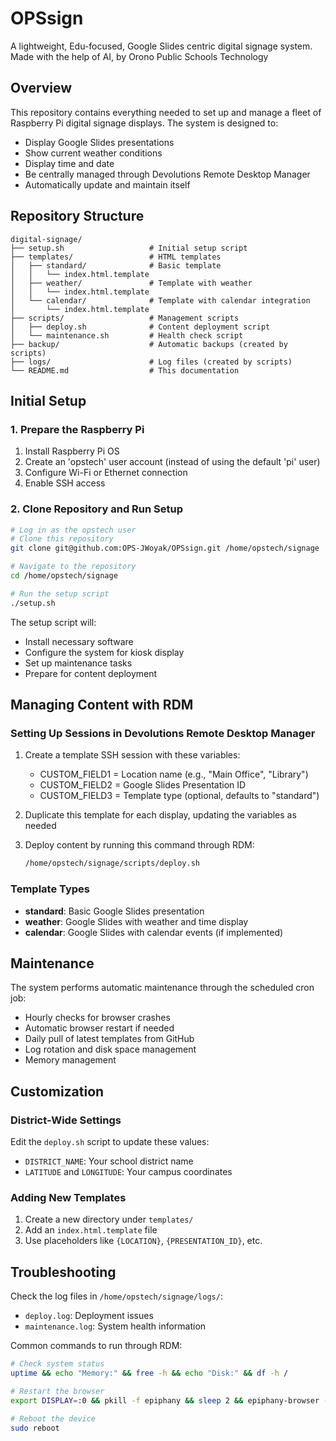 # OPSsign

A lightweight, Edu-focused, Google Slides centric digital signage system.
Made with the help of AI, by Orono Public Schools Technology

## Overview

This repository contains everything needed to set up and manage a fleet of Raspberry Pi digital signage displays. The system is designed to:

- Display Google Slides presentations
- Show current weather conditions
- Display time and date
- Be centrally managed through Devolutions Remote Desktop Manager
- Automatically update and maintain itself

## Repository Structure

```
digital-signage/
├── setup.sh                   # Initial setup script
├── templates/                 # HTML templates
│   ├── standard/              # Basic template
│   │   └── index.html.template
│   ├── weather/               # Template with weather
│   │   └── index.html.template
│   └── calendar/              # Template with calendar integration
│       └── index.html.template
├── scripts/                   # Management scripts
│   ├── deploy.sh              # Content deployment script
│   └── maintenance.sh         # Health check script
├── backup/                    # Automatic backups (created by scripts)
├── logs/                      # Log files (created by scripts)
└── README.md                  # This documentation
```

## Initial Setup

### 1. Prepare the Raspberry Pi

1. Install Raspberry Pi OS
2. Create an 'opstech' user account (instead of using the default 'pi' user)
3. Configure Wi-Fi or Ethernet connection
4. Enable SSH access

### 2. Clone Repository and Run Setup

```bash
# Log in as the opstech user
# Clone this repository
git clone git@github.com:OPS-JWoyak/OPSsign.git /home/opstech/signage

# Navigate to the repository
cd /home/opstech/signage

# Run the setup script
./setup.sh
```

The setup script will:
- Install necessary software
- Configure the system for kiosk display
- Set up maintenance tasks
- Prepare for content deployment

## Managing Content with RDM

### Setting Up Sessions in Devolutions Remote Desktop Manager

1. Create a template SSH session with these variables:
   - CUSTOM_FIELD1 = Location name (e.g., "Main Office", "Library")
   - CUSTOM_FIELD2 = Google Slides Presentation ID
   - CUSTOM_FIELD3 = Template type (optional, defaults to "standard")

2. Duplicate this template for each display, updating the variables as needed

3. Deploy content by running this command through RDM:
   ```bash
   /home/opstech/signage/scripts/deploy.sh
   ```

### Template Types

- **standard**: Basic Google Slides presentation
- **weather**: Google Slides with weather and time display
- **calendar**: Google Slides with calendar events (if implemented)

## Maintenance

The system performs automatic maintenance through the scheduled cron job:
- Hourly checks for browser crashes
- Automatic browser restart if needed
- Daily pull of latest templates from GitHub
- Log rotation and disk space management
- Memory management

## Customization

### District-Wide Settings

Edit the `deploy.sh` script to update these values:
- `DISTRICT_NAME`: Your school district name
- `LATITUDE` and `LONGITUDE`: Your campus coordinates

### Adding New Templates

1. Create a new directory under `templates/`
2. Add an `index.html.template` file
3. Use placeholders like `{LOCATION}`, `{PRESENTATION_ID}`, etc.

## Troubleshooting

Check the log files in `/home/opstech/signage/logs/`:
- `deploy.log`: Deployment issues
- `maintenance.log`: System health information

Common commands to run through RDM:
```bash
# Check system status
uptime && echo "Memory:" && free -h && echo "Disk:" && df -h /

# Restart the browser
export DISPLAY=:0 && pkill -f epiphany && sleep 2 && epiphany-browser -a --display=:0 file:///home/opstech/signage/index.html

# Reboot the device
sudo reboot
```
